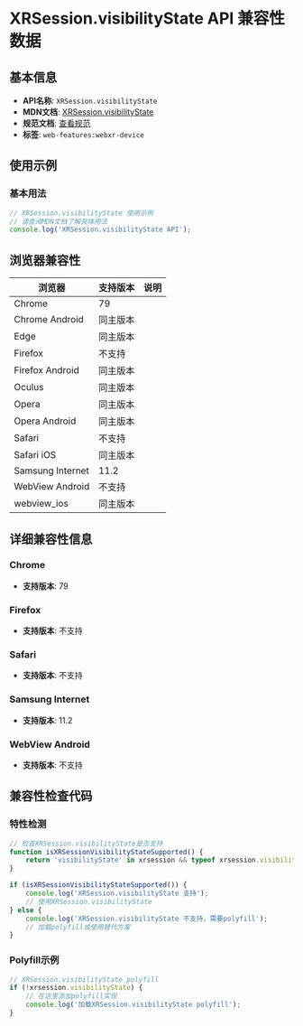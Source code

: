 # XRSession.visibilityState API 兼容性数据

## 基本信息

- **API名称**: `XRSession.visibilityState`
- **MDN文档**: [XRSession.visibilityState](https://developer.mozilla.org/docs/Web/API/XRSession/visibilityState)
- **规范文档**: [查看规范](https://immersive-web.github.io/webxr/#dom-xrsession-visibilitystate)
- **标签**: `web-features:webxr-device`

## 使用示例

### 基本用法

```javascript
// XRSession.visibilityState 使用示例
// 请查阅MDN文档了解具体用法
console.log('XRSession.visibilityState API');
```

## 浏览器兼容性

| 浏览器 | 支持版本 | 说明 |
|--------|----------|------|
| Chrome | 79 |  |
| Chrome Android | 同主版本 |  |
| Edge | 同主版本 |  |
| Firefox | 不支持 |  |
| Firefox Android | 同主版本 |  |
| Oculus | 同主版本 |  |
| Opera | 同主版本 |  |
| Opera Android | 同主版本 |  |
| Safari | 不支持 |  |
| Safari iOS | 同主版本 |  |
| Samsung Internet | 11.2 |  |
| WebView Android | 不支持 |  |
| webview_ios | 同主版本 |  |

## 详细兼容性信息

### Chrome

- **支持版本**: 79

### Firefox

- **支持版本**: 不支持

### Safari

- **支持版本**: 不支持

### Samsung Internet

- **支持版本**: 11.2

### WebView Android

- **支持版本**: 不支持

## 兼容性检查代码

### 特性检测

```javascript
// 检查XRSession.visibilityState是否支持
function isXRSessionVisibilityStateSupported() {
    return 'visibilityState' in xrsession && typeof xrsession.visibilityState === 'function';
}

if (isXRSessionVisibilityStateSupported()) {
    console.log('XRSession.visibilityState 支持');
    // 使用XRSession.visibilityState
} else {
    console.log('XRSession.visibilityState 不支持，需要polyfill');
    // 加载polyfill或使用替代方案
}
```

### Polyfill示例

```javascript
// XRSession.visibilityState polyfill
if (!xrsession.visibilityState) {
    // 在这里添加polyfill实现
    console.log('加载XRSession.visibilityState polyfill');
}
```

